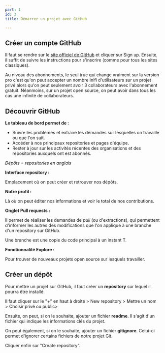 ```yaml
---
part: 1
id: 3
title: Démarrer un projet avec GitHub

---
```

## Créer un compte GitHub

Il faut se rendre sur le [site officiel de GitHub](https://github.com/) et cliquer sur Sign up. Ensuite, il suffit de suivre les instructions pour s'inscrire (comme pour tous les sites classiques).

Au niveau des abonnements, le seul truc qui change vraiment sur la version pro c'est qu'on peut accepter un nombre inifi d'utilisateurs sur un projet privé alors qu'on peut seulement avoir 3 collaborateurs avec l'abonnement gratuit. Néanmoins, sur un projet open source, on peut avoir dans tous les cas une infinité de collaborateurs.

## Découvrir GitHub

**Le tableau de bord permet de :**

* Suivre les problèmes et extraire les demandes sur lesquelles on travaille ou que l'on suit.
* Accéder à nos principaux repositories et pages d'équipe.
* Rester à jour sur les activités récentes des organisations et des repositories auxquels ont est abonnés.

_Dépôts = repositories en anglais_

**Interface repository :**

Emplacement où on peut créer et retrouver nos dépôts.

**Notre profil :**

Là où on peut éditer nos informations et voir le total de nos contributions.

**Onglet Pull requests :**

Il permet de réaliser les demandes de _pull_ (ou d'extractions), qui permettent d'informer les autres des modifications que l'on applique à une branche d'un repository sur GitHub.

Une branche est une copie du code principal à un instant T.

**Fonctionnalité Explore :**

Pour trouver de nouveaux projets open source sur lesquels travailler.

## Créer un dépôt

Pour mettre un projet sur GitHub, il faut créer un **repository** sur lequel il pourra être installé.

Il faut cliquer sur le "+" en haut à droite > New repository > Mettre un nom > Choisir privé ou public>

Ensuite, on peut, si on le souhaite, ajouter un fichier **readme**. Il s'agit d'un fichier qui indique les informations clés du projet.

On peut également, si on le souhaite, ajouter un fichier **gitignore**. Celui-ci permet d'ignorer certains fichiers de notre projet Git.

Cliquer enfin sur "Create repository".